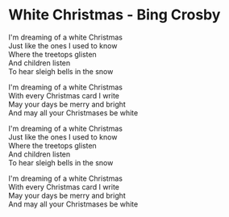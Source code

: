 # White Christmas - Bing Crosby

I'm dreaming of a white Christmas\
Just like the ones I used to know\
Where the treetops glisten\
And children listen\
To hear sleigh bells in the snow

I'm dreaming of a white Christmas\
With every Christmas card I write\
May your days be merry and bright\
And may all your Christmases be white

I'm dreaming of a white Christmas\
Just like the ones I used to know\
Where the treetops glisten\
And children listen\
To hear sleigh bells in the snow

I'm dreaming of a white Christmas\
With every Christmas card I write\
May your days be merry and bright\
And may all your Christmases be white